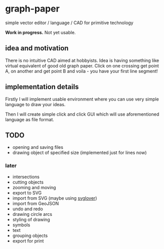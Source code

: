 # graph-paper

simple vector editor / language / CAD for primitive technology

**Work in progress.** Not yet usable.

## idea and motivation

There is no intuitive CAD aimed at hobbyists. Idea is having something like virtual equivalent of good old graph paper. Click on one crossing get point A, on another and get point B and voila - you have your first line segment!

## implementation details

Firstly I will implement usable environment where you can use very simple language to draw your ideas.

Then I will create simple click and click GUI which will use aforementioned language as file format.

## TODO
- opening and saving files
- drawing object of specified size (implemented just for lines now)

### later

- intersections
- cutting objects
- zooming and moving
- export to SVG
- import from SVG (maybe using [svglover](https://github.com/globalcitizen/svglover))
- import from GeoJSON
- undo and redo
- drawing circle arcs
- styling of drawing
- symbols
- text
- grouping objects
- export for print